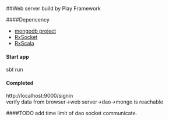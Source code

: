 ##Web server build by Play Framework

####Depencency
* [mongodb project](https://github.com/Unlimited-Works/mongodb)
* [RxSocket](https://github.com/LoranceChen/RxSocket)
* [RxScala](https://github.com/ReactiveX/RxScala)

#### Start app
sbt run

#### Completed
http://localhost:9000/signin  
verify data from browser->web server->dao->mongo is reachable

####TODO
add time limit of dao socket communicate.